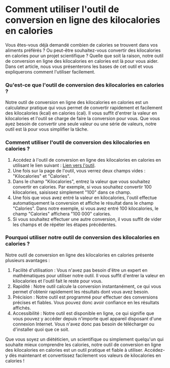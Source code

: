 Comment utiliser l'outil de conversion en ligne des kilocalories en calories
============================================================================

Vous êtes-vous déjà demandé combien de calories se trouvent dans vos aliments préférés ? Ou peut-être souhaitez-vous convertir des kilocalories en calories pour un projet scientifique ? Quelle que soit la raison, notre outil de conversion en ligne des kilocalories en calories est là pour vous aider. Dans cet article, nous vous présenterons les bases de cet outil et vous expliquerons comment l'utiliser facilement.

### Qu'est-ce que l'outil de conversion des kilocalories en calories ?

Notre outil de conversion en ligne des kilocalories en calories est un calculateur pratique qui vous permet de convertir rapidement et facilement des kilocalories (kcal) en calories (cal). Il vous suffit d'entrer la valeur en kilocalories et l'outil se charge de faire la conversion pour vous. Que vous ayez besoin de convertir une seule valeur ou une série de valeurs, notre outil est là pour vous simplifier la tâche.

### Comment utiliser l'outil de conversion des kilocalories en calories ?

1. Accédez à l'outil de conversion en ligne des kilocalories en calories en utilisant le lien suivant : [Lien vers l'outil](https://www.onlinecalculatorsfree.com/fr/convert/kilocalories-to-calories.html).
2. Une fois sur la page de l'outil, vous verrez deux champs vides : "Kilocalories" et "Calories".
3. Dans le champ "Kilocalories", entrez la valeur que vous souhaitez convertir en calories. Par exemple, si vous souhaitez convertir 100 kilocalories, saisissez simplement "100" dans ce champ.
4. Une fois que vous avez entré la valeur en kilocalories, l'outil effectue automatiquement la conversion et affiche le résultat dans le champ "Calories". Dans notre exemple, si vous avez entré 100 kilocalories, le champ "Calories" affichera "100 000" calories.
5. Si vous souhaitez effectuer une autre conversion, il vous suffit de vider les champs et de répéter les étapes précédentes.

### Pourquoi utiliser notre outil de conversion des kilocalories en calories ?

Notre outil de conversion en ligne des kilocalories en calories présente plusieurs avantages :

1. Facilité d'utilisation : Vous n'avez pas besoin d'être un expert en mathématiques pour utiliser notre outil. Il vous suffit d'entrer la valeur en kilocalories et l'outil fait le reste pour vous.
2. Rapidité : Notre outil calcule la conversion instantanément, ce qui vous permet d'obtenir rapidement les résultats dont vous avez besoin.
3. Précision : Notre outil est programmé pour effectuer des conversions précises et fiables. Vous pouvez donc avoir confiance en les résultats affichés.
4. Accessibilité : Notre outil est disponible en ligne, ce qui signifie que vous pouvez y accéder depuis n'importe quel appareil disposant d'une connexion Internet. Vous n'avez donc pas besoin de télécharger ou d'installer quoi que ce soit.

Que vous soyez un diététicien, un scientifique ou simplement quelqu'un qui souhaite mieux comprendre les calories, notre outil de conversion en ligne des kilocalories en calories est un outil pratique et fiable à utiliser. Accédez-y dès maintenant et convertissez facilement vos valeurs de kilocalories en calories !
